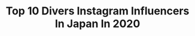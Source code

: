 ---
title: Top 10 Divers Instagram Influencers In Japan In 2020
description: >-
  Find top divers Instagram influencers in Japan in 2020. Most popular hashtags: #tokyo2020 #tokyo #japan #diver.
platform: Instagram
profiles:
  - username: "zurkzenemix_a"
    fullname: >-
      ❌ ᴀʟᴀɴ ᴊɪᴍÉɴᴇᴢ アランヒメネス
    location: "Japan"
    followers: 3324
    engagement: 1514
    commentsToLikes: 0.076675
    id: ck5c33xppyk7f0i112y7umahq
    verified: false
    hashtags: "#japan, #dark, #moodyports, #clickports"
  - username: "alice_korotaeva"
    fullname: >-
      Alice Korotaeva
    location: "Japan"
    followers: 17374
    engagement: 320
    commentsToLikes: 0.012852
    id: ck5ztz5nj1dv70i14fejv0kwe
    verified: false
    hashtags: "#illustrationartists, #fujiacros100, #bnwfilm, #flair"
  - username: "japoncjamon"
    fullname: >-
      ©️ Japón con Jamón
    location: "Japan"
    followers: 7429
    engagement: 608
    commentsToLikes: 0.025379
    id: ck8t6ykjvf38l0j78rk8sabfw
    verified: false
    hashtags: "#tokyo, #shibuya, #templejapan, #japon"
  - username: "divermag"
    fullname: >-
      DIVER®︎
    location: "Japan"
    followers: 25691
    engagement: 364
    commentsToLikes: 0.002458
    id: ck13apowzrjtb0i19s2qrx6ke
    verified: false
    hashtags: "#penyelaman, #oceanphotography, #underwaterworld, #trip"
  - username: "kanak1tty"
    fullname: >-
      chankana♡コメント消してもテロップで通知来てる
    location: "Japan"
    followers: 2153
    engagement: 2652
    commentsToLikes: 0.016691
    id: ck5zrvpvmxcrc0i144r0x2jd3
    verified: false
    hashtags: "#divingmag, #diver, #instadiving, #whalewatching"
  - username: "yuyuhayami"
    fullname: >-
      Yu Hayami
    location: "Japan"
    followers: 13032
    engagement: 601
    commentsToLikes: 0.038848
    id: ck6u36lwqw0zh0j71tq9g4fze
    verified: true
    hashtags: "#tv, #augratin, #zumbavirtual, #glamping"
  - username: "fuminokimura_official"
    fullname: >-
      木村文乃
    location: "Japan"
    followers: 2367042
    engagement: 290
    commentsToLikes: 0.006148
    id: ck15taxtyh74c0i19mdxpglpj
    verified: true
    hashtags: "#happymenutoyou, #haku, #happymenutoyou, #happymerryxmas"
  - username: "parasapo"
    fullname: >-
      パラサポ公式
    location: "Japan"
    followers: 13216
    engagement: 512
    commentsToLikes: 0.001019
    id: ck6tw1ls2phiy0j714yklhyoe
    verified: false
    hashtags: "#cameragirl, #inclusion, #braille, #robot"
  - username: "rizatakahashi"
    fullname: >-
      RIZA TAKAHASHI 🌸 高橋リーザ
    location: "Japan"
    followers: 7927
    engagement: 1002
    commentsToLikes: 0.018725
    id: ck6tvdw9elohr0j71skhobftp
    verified: false
    hashtags: "#pixar, #photoshoot, #bopeep, #japaneseactor"
  - username: "tokyo2020"
    fullname: >-
      Tokyo 2020
    location: "Japan"
    followers: 337736
    engagement: 479
    commentsToLikes: 0.009389
    id: ck0tt2bqn0uqz0i19x56t3szk
    verified: true
    hashtags: "#1yeartogo, #2020beat, #internationalwomensday, #stayactive"
---